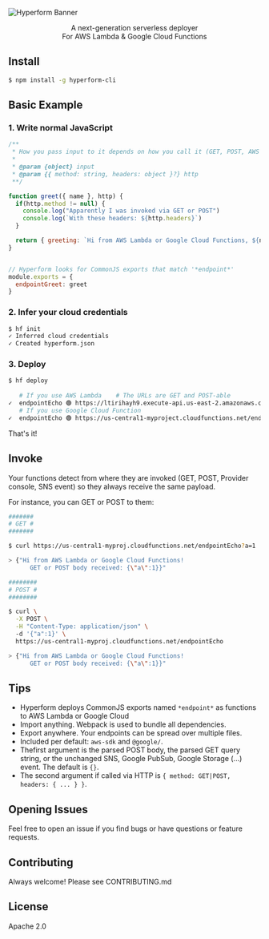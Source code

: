 ![Hyperform Banner](https://github.com/qngapparat/hyperform/blob/master/hyperform-banner.png)


<p align="center">A next-generation serverless deployer<br>For AWS Lambda & Google Cloud Functions</p>

## Install

```sh
$ npm install -g hyperform-cli
```

## Basic Example

### 1. Write normal JavaScript


```js
/**
 * How you pass input to it depends on how you call it (GET, POST, AWS SNS, Google PubSub, Google Storage trigger...)
 * 
 * @param {object} input 
 * @param {{ method: string, headers: object }?} http
 **/

function greet({ name }, http) {
  if(http.method != null) {
    console.log("Apparently I was invoked via GET or POST")
    console.log(`With these headers: ${http.headers}`)
  }

  return { greeting: `Hi from AWS Lambda or Google Cloud Functions, ${name} !` }
}


// Hyperform looks for CommonJS exports that match '*endpoint*'
module.exports = {
  endpointGreet: greet 
}
```

### 2. Infer your cloud credentials

```sh
$ hf init
✓ Inferred cloud credentials
✓ Created hyperform.json
```

### 3. Deploy 

```sh 
$ hf deploy  
   
   # If you use AWS Lambda    # The URLs are GET and POST-able
✓  endpointEcho 🟢 https://ltirihayh9.execute-api.us-east-2.amazonaws.com/endpointEcho
   # If you use Google Cloud Function
✓  endpointEcho 🟢 https://us-central1-myproject.cloudfunctions.net/endpointEcho
```

That's it!

## Invoke 

Your functions  detect from where they are invoked (GET, POST, Provider console, SNS event) so they always receive the same payload.

For instance, you can GET or POST to them:

```sh
#######
# GET #
#######

$ curl https://us-central1-myproj.cloudfunctions.net/endpointEcho?a=1

> {"Hi from AWS Lambda or Google Cloud Functions!
      GET or POST body received: {\"a\":1}}"

########
# POST #
########

$ curl \
  -X POST \
  -H "Content-Type: application/json" \ 
  -d '{"a":1}' \
  https://us-central1-myproj.cloudfunctions.net/endpointEcho

> {"Hi from AWS Lambda or Google Cloud Functions!
      GET or POST body received: {\"a\":1}}"
```

## Tips

* Hyperform deploys CommonJS exports named `*endpoint*` as functions to AWS Lambda or Google Cloud
* Import anything. Webpack is used to bundle all dependencies.
* Export anywhere. Your endpoints can be spread over multiple files.
* Included per default: `aws-sdk` and `@google/`.
* Thefirst argument is the parsed POST body, the parsed GET query string, or the unchanged SNS, Google PubSub, Google Storage (...) event. The default is `{}`.
* The second argument if called via HTTP is `{ method: GET|POST, headers: { ... } }`.




## Opening Issues

Feel free to open an issue if you find bugs or have questions or feature requests.

## Contributing

Always welcome! Please see CONTRIBUTING.md

## License

Apache 2.0
